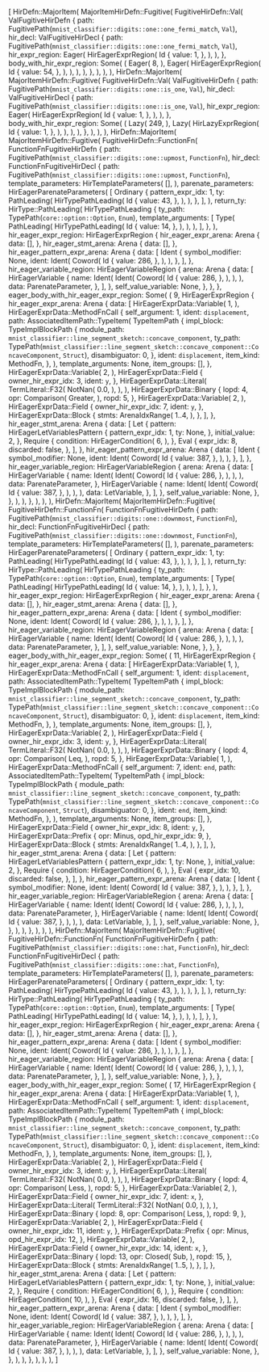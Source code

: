 [
    HirDefn::MajorItem(
        MajorItemHirDefn::Fugitive(
            FugitiveHirDefn::Val(
                ValFugitiveHirDefn {
                    path: FugitivePath(`mnist_classifier::digits::one::one_fermi_match`, `Val`),
                    hir_decl: ValFugitiveHirDecl {
                        path: FugitivePath(`mnist_classifier::digits::one::one_fermi_match`, `Val`),
                        hir_expr_region: Eager(
                            HirEagerExprRegion(
                                Id {
                                    value: 1,
                                },
                            ),
                        ),
                    },
                    body_with_hir_expr_region: Some(
                        (
                            Eager(
                                8,
                            ),
                            Eager(
                                HirEagerExprRegion(
                                    Id {
                                        value: 54,
                                    },
                                ),
                            ),
                        ),
                    ),
                },
            ),
        ),
    ),
    HirDefn::MajorItem(
        MajorItemHirDefn::Fugitive(
            FugitiveHirDefn::Val(
                ValFugitiveHirDefn {
                    path: FugitivePath(`mnist_classifier::digits::one::is_one`, `Val`),
                    hir_decl: ValFugitiveHirDecl {
                        path: FugitivePath(`mnist_classifier::digits::one::is_one`, `Val`),
                        hir_expr_region: Eager(
                            HirEagerExprRegion(
                                Id {
                                    value: 1,
                                },
                            ),
                        ),
                    },
                    body_with_hir_expr_region: Some(
                        (
                            Lazy(
                                249,
                            ),
                            Lazy(
                                HirLazyExprRegion(
                                    Id {
                                        value: 1,
                                    },
                                ),
                            ),
                        ),
                    ),
                },
            ),
        ),
    ),
    HirDefn::MajorItem(
        MajorItemHirDefn::Fugitive(
            FugitiveHirDefn::FunctionFn(
                FunctionFnFugitiveHirDefn {
                    path: FugitivePath(`mnist_classifier::digits::one::upmost`, `FunctionFn`),
                    hir_decl: FunctionFnFugitiveHirDecl {
                        path: FugitivePath(`mnist_classifier::digits::one::upmost`, `FunctionFn`),
                        template_parameters: HirTemplateParameters(
                            [],
                        ),
                        parenate_parameters: HirEagerParenateParameters(
                            [
                                Ordinary {
                                    pattern_expr_idx: 1,
                                    ty: PathLeading(
                                        HirTypePathLeading(
                                            Id {
                                                value: 43,
                                            },
                                        ),
                                    ),
                                },
                            ],
                        ),
                        return_ty: HirType::PathLeading(
                            HirTypePathLeading {
                                ty_path: TypePath(`core::option::Option`, `Enum`),
                                template_arguments: [
                                    Type(
                                        PathLeading(
                                            HirTypePathLeading(
                                                Id {
                                                    value: 14,
                                                },
                                            ),
                                        ),
                                    ),
                                ],
                            },
                        ),
                        hir_eager_expr_region: HirEagerExprRegion {
                            hir_eager_expr_arena: Arena {
                                data: [],
                            },
                            hir_eager_stmt_arena: Arena {
                                data: [],
                            },
                            hir_eager_pattern_expr_arena: Arena {
                                data: [
                                    Ident {
                                        symbol_modifier: None,
                                        ident: Ident(
                                            Coword(
                                                Id {
                                                    value: 286,
                                                },
                                            ),
                                        ),
                                    },
                                ],
                            },
                            hir_eager_variable_region: HirEagerVariableRegion {
                                arena: Arena {
                                    data: [
                                        HirEagerVariable {
                                            name: Ident(
                                                Ident(
                                                    Coword(
                                                        Id {
                                                            value: 286,
                                                        },
                                                    ),
                                                ),
                                            ),
                                            data: ParenateParameter,
                                        },
                                    ],
                                },
                                self_value_variable: None,
                            },
                        },
                    },
                    eager_body_with_hir_eager_expr_region: Some(
                        (
                            9,
                            HirEagerExprRegion {
                                hir_eager_expr_arena: Arena {
                                    data: [
                                        HirEagerExprData::Variable(
                                            1,
                                        ),
                                        HirEagerExprData::MethodFnCall {
                                            self_argument: 1,
                                            ident: `displacement`,
                                            path: AssociatedItemPath::TypeItem(
                                                TypeItemPath {
                                                    impl_block: TypeImplBlockPath {
                                                        module_path: `mnist_classifier::line_segment_sketch::concave_component`,
                                                        ty_path: TypePath(`mnist_classifier::line_segment_sketch::concave_component::ConcaveComponent`, `Struct`),
                                                        disambiguator: 0,
                                                    },
                                                    ident: `displacement`,
                                                    item_kind: MethodFn,
                                                },
                                            ),
                                            template_arguments: None,
                                            item_groups: [],
                                        },
                                        HirEagerExprData::Variable(
                                            2,
                                        ),
                                        HirEagerExprData::Field {
                                            owner_hir_expr_idx: 3,
                                            ident: `y`,
                                        },
                                        HirEagerExprData::Literal(
                                            TermLiteral::F32(
                                                NotNan(
                                                    0.0,
                                                ),
                                            ),
                                        ),
                                        HirEagerExprData::Binary {
                                            lopd: 4,
                                            opr: Comparison(
                                                Greater,
                                            ),
                                            ropd: 5,
                                        },
                                        HirEagerExprData::Variable(
                                            2,
                                        ),
                                        HirEagerExprData::Field {
                                            owner_hir_expr_idx: 7,
                                            ident: `y`,
                                        },
                                        HirEagerExprData::Block {
                                            stmts: ArenaIdxRange(
                                                1..4,
                                            ),
                                        },
                                    ],
                                },
                                hir_eager_stmt_arena: Arena {
                                    data: [
                                        Let {
                                            pattern: HirEagerLetVariablesPattern {
                                                pattern_expr_idx: 1,
                                                ty: None,
                                            },
                                            initial_value: 2,
                                        },
                                        Require {
                                            condition: HirEagerCondition(
                                                6,
                                            ),
                                        },
                                        Eval {
                                            expr_idx: 8,
                                            discarded: false,
                                        },
                                    ],
                                },
                                hir_eager_pattern_expr_arena: Arena {
                                    data: [
                                        Ident {
                                            symbol_modifier: None,
                                            ident: Ident(
                                                Coword(
                                                    Id {
                                                        value: 387,
                                                    },
                                                ),
                                            ),
                                        },
                                    ],
                                },
                                hir_eager_variable_region: HirEagerVariableRegion {
                                    arena: Arena {
                                        data: [
                                            HirEagerVariable {
                                                name: Ident(
                                                    Ident(
                                                        Coword(
                                                            Id {
                                                                value: 286,
                                                            },
                                                        ),
                                                    ),
                                                ),
                                                data: ParenateParameter,
                                            },
                                            HirEagerVariable {
                                                name: Ident(
                                                    Ident(
                                                        Coword(
                                                            Id {
                                                                value: 387,
                                                            },
                                                        ),
                                                    ),
                                                ),
                                                data: LetVariable,
                                            },
                                        ],
                                    },
                                    self_value_variable: None,
                                },
                            },
                        ),
                    ),
                },
            ),
        ),
    ),
    HirDefn::MajorItem(
        MajorItemHirDefn::Fugitive(
            FugitiveHirDefn::FunctionFn(
                FunctionFnFugitiveHirDefn {
                    path: FugitivePath(`mnist_classifier::digits::one::downmost`, `FunctionFn`),
                    hir_decl: FunctionFnFugitiveHirDecl {
                        path: FugitivePath(`mnist_classifier::digits::one::downmost`, `FunctionFn`),
                        template_parameters: HirTemplateParameters(
                            [],
                        ),
                        parenate_parameters: HirEagerParenateParameters(
                            [
                                Ordinary {
                                    pattern_expr_idx: 1,
                                    ty: PathLeading(
                                        HirTypePathLeading(
                                            Id {
                                                value: 43,
                                            },
                                        ),
                                    ),
                                },
                            ],
                        ),
                        return_ty: HirType::PathLeading(
                            HirTypePathLeading {
                                ty_path: TypePath(`core::option::Option`, `Enum`),
                                template_arguments: [
                                    Type(
                                        PathLeading(
                                            HirTypePathLeading(
                                                Id {
                                                    value: 14,
                                                },
                                            ),
                                        ),
                                    ),
                                ],
                            },
                        ),
                        hir_eager_expr_region: HirEagerExprRegion {
                            hir_eager_expr_arena: Arena {
                                data: [],
                            },
                            hir_eager_stmt_arena: Arena {
                                data: [],
                            },
                            hir_eager_pattern_expr_arena: Arena {
                                data: [
                                    Ident {
                                        symbol_modifier: None,
                                        ident: Ident(
                                            Coword(
                                                Id {
                                                    value: 286,
                                                },
                                            ),
                                        ),
                                    },
                                ],
                            },
                            hir_eager_variable_region: HirEagerVariableRegion {
                                arena: Arena {
                                    data: [
                                        HirEagerVariable {
                                            name: Ident(
                                                Ident(
                                                    Coword(
                                                        Id {
                                                            value: 286,
                                                        },
                                                    ),
                                                ),
                                            ),
                                            data: ParenateParameter,
                                        },
                                    ],
                                },
                                self_value_variable: None,
                            },
                        },
                    },
                    eager_body_with_hir_eager_expr_region: Some(
                        (
                            11,
                            HirEagerExprRegion {
                                hir_eager_expr_arena: Arena {
                                    data: [
                                        HirEagerExprData::Variable(
                                            1,
                                        ),
                                        HirEagerExprData::MethodFnCall {
                                            self_argument: 1,
                                            ident: `displacement`,
                                            path: AssociatedItemPath::TypeItem(
                                                TypeItemPath {
                                                    impl_block: TypeImplBlockPath {
                                                        module_path: `mnist_classifier::line_segment_sketch::concave_component`,
                                                        ty_path: TypePath(`mnist_classifier::line_segment_sketch::concave_component::ConcaveComponent`, `Struct`),
                                                        disambiguator: 0,
                                                    },
                                                    ident: `displacement`,
                                                    item_kind: MethodFn,
                                                },
                                            ),
                                            template_arguments: None,
                                            item_groups: [],
                                        },
                                        HirEagerExprData::Variable(
                                            2,
                                        ),
                                        HirEagerExprData::Field {
                                            owner_hir_expr_idx: 3,
                                            ident: `y`,
                                        },
                                        HirEagerExprData::Literal(
                                            TermLiteral::F32(
                                                NotNan(
                                                    0.0,
                                                ),
                                            ),
                                        ),
                                        HirEagerExprData::Binary {
                                            lopd: 4,
                                            opr: Comparison(
                                                Leq,
                                            ),
                                            ropd: 5,
                                        },
                                        HirEagerExprData::Variable(
                                            1,
                                        ),
                                        HirEagerExprData::MethodFnCall {
                                            self_argument: 7,
                                            ident: `end`,
                                            path: AssociatedItemPath::TypeItem(
                                                TypeItemPath {
                                                    impl_block: TypeImplBlockPath {
                                                        module_path: `mnist_classifier::line_segment_sketch::concave_component`,
                                                        ty_path: TypePath(`mnist_classifier::line_segment_sketch::concave_component::ConcaveComponent`, `Struct`),
                                                        disambiguator: 0,
                                                    },
                                                    ident: `end`,
                                                    item_kind: MethodFn,
                                                },
                                            ),
                                            template_arguments: None,
                                            item_groups: [],
                                        },
                                        HirEagerExprData::Field {
                                            owner_hir_expr_idx: 8,
                                            ident: `y`,
                                        },
                                        HirEagerExprData::Prefix {
                                            opr: Minus,
                                            opd_hir_expr_idx: 9,
                                        },
                                        HirEagerExprData::Block {
                                            stmts: ArenaIdxRange(
                                                1..4,
                                            ),
                                        },
                                    ],
                                },
                                hir_eager_stmt_arena: Arena {
                                    data: [
                                        Let {
                                            pattern: HirEagerLetVariablesPattern {
                                                pattern_expr_idx: 1,
                                                ty: None,
                                            },
                                            initial_value: 2,
                                        },
                                        Require {
                                            condition: HirEagerCondition(
                                                6,
                                            ),
                                        },
                                        Eval {
                                            expr_idx: 10,
                                            discarded: false,
                                        },
                                    ],
                                },
                                hir_eager_pattern_expr_arena: Arena {
                                    data: [
                                        Ident {
                                            symbol_modifier: None,
                                            ident: Ident(
                                                Coword(
                                                    Id {
                                                        value: 387,
                                                    },
                                                ),
                                            ),
                                        },
                                    ],
                                },
                                hir_eager_variable_region: HirEagerVariableRegion {
                                    arena: Arena {
                                        data: [
                                            HirEagerVariable {
                                                name: Ident(
                                                    Ident(
                                                        Coword(
                                                            Id {
                                                                value: 286,
                                                            },
                                                        ),
                                                    ),
                                                ),
                                                data: ParenateParameter,
                                            },
                                            HirEagerVariable {
                                                name: Ident(
                                                    Ident(
                                                        Coword(
                                                            Id {
                                                                value: 387,
                                                            },
                                                        ),
                                                    ),
                                                ),
                                                data: LetVariable,
                                            },
                                        ],
                                    },
                                    self_value_variable: None,
                                },
                            },
                        ),
                    ),
                },
            ),
        ),
    ),
    HirDefn::MajorItem(
        MajorItemHirDefn::Fugitive(
            FugitiveHirDefn::FunctionFn(
                FunctionFnFugitiveHirDefn {
                    path: FugitivePath(`mnist_classifier::digits::one::hat`, `FunctionFn`),
                    hir_decl: FunctionFnFugitiveHirDecl {
                        path: FugitivePath(`mnist_classifier::digits::one::hat`, `FunctionFn`),
                        template_parameters: HirTemplateParameters(
                            [],
                        ),
                        parenate_parameters: HirEagerParenateParameters(
                            [
                                Ordinary {
                                    pattern_expr_idx: 1,
                                    ty: PathLeading(
                                        HirTypePathLeading(
                                            Id {
                                                value: 43,
                                            },
                                        ),
                                    ),
                                },
                            ],
                        ),
                        return_ty: HirType::PathLeading(
                            HirTypePathLeading {
                                ty_path: TypePath(`core::option::Option`, `Enum`),
                                template_arguments: [
                                    Type(
                                        PathLeading(
                                            HirTypePathLeading(
                                                Id {
                                                    value: 14,
                                                },
                                            ),
                                        ),
                                    ),
                                ],
                            },
                        ),
                        hir_eager_expr_region: HirEagerExprRegion {
                            hir_eager_expr_arena: Arena {
                                data: [],
                            },
                            hir_eager_stmt_arena: Arena {
                                data: [],
                            },
                            hir_eager_pattern_expr_arena: Arena {
                                data: [
                                    Ident {
                                        symbol_modifier: None,
                                        ident: Ident(
                                            Coword(
                                                Id {
                                                    value: 286,
                                                },
                                            ),
                                        ),
                                    },
                                ],
                            },
                            hir_eager_variable_region: HirEagerVariableRegion {
                                arena: Arena {
                                    data: [
                                        HirEagerVariable {
                                            name: Ident(
                                                Ident(
                                                    Coword(
                                                        Id {
                                                            value: 286,
                                                        },
                                                    ),
                                                ),
                                            ),
                                            data: ParenateParameter,
                                        },
                                    ],
                                },
                                self_value_variable: None,
                            },
                        },
                    },
                    eager_body_with_hir_eager_expr_region: Some(
                        (
                            17,
                            HirEagerExprRegion {
                                hir_eager_expr_arena: Arena {
                                    data: [
                                        HirEagerExprData::Variable(
                                            1,
                                        ),
                                        HirEagerExprData::MethodFnCall {
                                            self_argument: 1,
                                            ident: `displacement`,
                                            path: AssociatedItemPath::TypeItem(
                                                TypeItemPath {
                                                    impl_block: TypeImplBlockPath {
                                                        module_path: `mnist_classifier::line_segment_sketch::concave_component`,
                                                        ty_path: TypePath(`mnist_classifier::line_segment_sketch::concave_component::ConcaveComponent`, `Struct`),
                                                        disambiguator: 0,
                                                    },
                                                    ident: `displacement`,
                                                    item_kind: MethodFn,
                                                },
                                            ),
                                            template_arguments: None,
                                            item_groups: [],
                                        },
                                        HirEagerExprData::Variable(
                                            2,
                                        ),
                                        HirEagerExprData::Field {
                                            owner_hir_expr_idx: 3,
                                            ident: `y`,
                                        },
                                        HirEagerExprData::Literal(
                                            TermLiteral::F32(
                                                NotNan(
                                                    0.0,
                                                ),
                                            ),
                                        ),
                                        HirEagerExprData::Binary {
                                            lopd: 4,
                                            opr: Comparison(
                                                Less,
                                            ),
                                            ropd: 5,
                                        },
                                        HirEagerExprData::Variable(
                                            2,
                                        ),
                                        HirEagerExprData::Field {
                                            owner_hir_expr_idx: 7,
                                            ident: `x`,
                                        },
                                        HirEagerExprData::Literal(
                                            TermLiteral::F32(
                                                NotNan(
                                                    0.0,
                                                ),
                                            ),
                                        ),
                                        HirEagerExprData::Binary {
                                            lopd: 8,
                                            opr: Comparison(
                                                Less,
                                            ),
                                            ropd: 9,
                                        },
                                        HirEagerExprData::Variable(
                                            2,
                                        ),
                                        HirEagerExprData::Field {
                                            owner_hir_expr_idx: 11,
                                            ident: `y`,
                                        },
                                        HirEagerExprData::Prefix {
                                            opr: Minus,
                                            opd_hir_expr_idx: 12,
                                        },
                                        HirEagerExprData::Variable(
                                            2,
                                        ),
                                        HirEagerExprData::Field {
                                            owner_hir_expr_idx: 14,
                                            ident: `x`,
                                        },
                                        HirEagerExprData::Binary {
                                            lopd: 13,
                                            opr: Closed(
                                                Sub,
                                            ),
                                            ropd: 15,
                                        },
                                        HirEagerExprData::Block {
                                            stmts: ArenaIdxRange(
                                                1..5,
                                            ),
                                        },
                                    ],
                                },
                                hir_eager_stmt_arena: Arena {
                                    data: [
                                        Let {
                                            pattern: HirEagerLetVariablesPattern {
                                                pattern_expr_idx: 1,
                                                ty: None,
                                            },
                                            initial_value: 2,
                                        },
                                        Require {
                                            condition: HirEagerCondition(
                                                6,
                                            ),
                                        },
                                        Require {
                                            condition: HirEagerCondition(
                                                10,
                                            ),
                                        },
                                        Eval {
                                            expr_idx: 16,
                                            discarded: false,
                                        },
                                    ],
                                },
                                hir_eager_pattern_expr_arena: Arena {
                                    data: [
                                        Ident {
                                            symbol_modifier: None,
                                            ident: Ident(
                                                Coword(
                                                    Id {
                                                        value: 387,
                                                    },
                                                ),
                                            ),
                                        },
                                    ],
                                },
                                hir_eager_variable_region: HirEagerVariableRegion {
                                    arena: Arena {
                                        data: [
                                            HirEagerVariable {
                                                name: Ident(
                                                    Ident(
                                                        Coword(
                                                            Id {
                                                                value: 286,
                                                            },
                                                        ),
                                                    ),
                                                ),
                                                data: ParenateParameter,
                                            },
                                            HirEagerVariable {
                                                name: Ident(
                                                    Ident(
                                                        Coword(
                                                            Id {
                                                                value: 387,
                                                            },
                                                        ),
                                                    ),
                                                ),
                                                data: LetVariable,
                                            },
                                        ],
                                    },
                                    self_value_variable: None,
                                },
                            },
                        ),
                    ),
                },
            ),
        ),
    ),
]